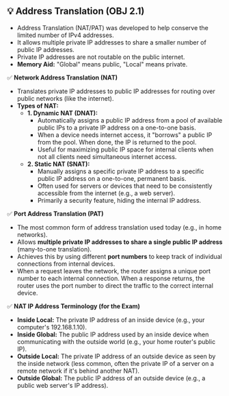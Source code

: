 ## 💡 Address Translation (OBJ 2.1)

- Address Translation (NAT/PAT) was developed to help conserve the limited number of IPv4 addresses.
- It allows multiple private IP addresses to share a smaller number of public IP addresses.
- Private IP addresses are not routable on the public internet.
- **Memory Aid:** "Global" means public, "Local" means private.

✅ **Network Address Translation (NAT)**
- Translates private IP addresses to public IP addresses for routing over public networks (like the internet).
- **Types of NAT:**
  - **1. Dynamic NAT (DNAT):**
    - Automatically assigns a public IP address from a pool of available public IPs to a private IP address on a one-to-one basis.
    - When a device needs internet access, it "borrows" a public IP from the pool. When done, the IP is returned to the pool.
    - Useful for maximizing public IP space for internal clients when not all clients need simultaneous internet access.
  - **2. Static NAT (SNAT):**
    - Manually assigns a specific private IP address to a specific public IP address on a one-to-one, permanent basis.
    - Often used for servers or devices that need to be consistently accessible from the internet (e.g., a web server).
    - Primarily a security feature, hiding the internal IP address.

✅ **Port Address Translation (PAT)**
- The most common form of address translation used today (e.g., in home networks).
- Allows **multiple private IP addresses to share a single public IP address** (many-to-one translation).
- Achieves this by using different **port numbers** to keep track of individual connections from internal devices.
- When a request leaves the network, the router assigns a unique port number to each internal connection. When a response returns, the router uses the port number to direct the traffic to the correct internal device.

✅ **NAT IP Address Terminology (for the Exam)**
- **Inside Local:** The private IP address of an inside device (e.g., your computer's 192.168.1.10).
- **Inside Global:** The public IP address used by an inside device when communicating with the outside world (e.g., your home router's public IP).
- **Outside Local:** The private IP address of an outside device as seen by the inside network (less common, often the private IP of a server on a remote network if it's behind another NAT).
- **Outside Global:** The public IP address of an outside device (e.g., a public web server's IP address).